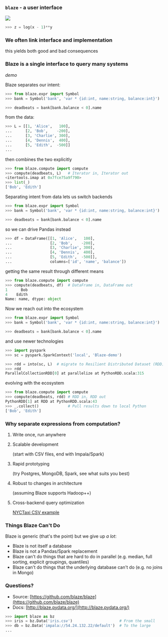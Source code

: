 ### `blaze` - a user interface

<img src="http://blaze.pydata.org/docs/dev/_images/xyz.png">

```python
>>> z = log(x - 1)**y
```


### We often link interface and implementation

this yields both good and bad consequences


<object data="images/frontbackends-numpy-pandas.svg"
        type="image/svg+xml"
        width="100%">
</object>


<object data="images/frontbackends-without-blaze.svg"
        type="image/svg+xml"
        width="100%">
</object>


<object data="images/frontbackends-with-blaze.svg"
        type="image/svg+xml"
        width="100%">
</object>


### Blaze is a single interface to query many systems

*demo*


Blaze separates our intent:

```python
>>> from blaze.expr import Symbol
>>> bank = Symbol('bank', 'var * {id:int, name:string, balance:int}')

>>> deadbeats = bank[bank.balance < 0].name
```

from the data:

```python
>>> L = [[1, 'Alice',   100],
...      [2, 'Bob',    -200],
...      [3, 'Charlie', 300],
...      [4, 'Dennis',  400],
...      [5, 'Edith',  -500]]
...
```

then combines the two explicitly

```python
>>> from blaze.compute import compute
>>> compute(deadbeats, L)   # Iterator in, Iterator out
<itertools.imap at 0x7fce75a9f790>
>>> list(_)
['Bob', 'Edith']
```


Separating intent from data lets us switch backends

```python
>>> from blaze.expr import Symbol
>>> bank = Symbol('bank', 'var * {id:int, name:string, balance:int}')

>>> deadbeats = bank[bank.balance < 0].name
```

so we can drive Pandas instead

```python
>>> df = DataFrame([[1, 'Alice',   100],
...                 [2, 'Bob',    -200],
...                 [3, 'Charlie', 300],
...                 [4, 'Dennis',  400],
...                 [5, 'Edith',  -500]],
...                 columns=['id', 'name', 'balance'])
```

getting the same result through different means

```python
>>> from blaze.compute import compute
>>> compute(deadbeats, df)  # DataFrame in, DataFrame out
1      Bob
4    Edith
Name: name, dtype: object
```


Now we reach out into the ecosystem

```python
>>> from blaze.expr import Symbol
>>> bank = Symbol('bank', 'var * {id:int, name:string, balance:int}')

>>> deadbeats = bank[bank.balance < 0].name
```

and use newer technologies

```python
>>> import pyspark
>>> sc = pyspark.SparkContext('local', 'Blaze-demo')

>>> rdd = into(sc, L)  # migrate to Resilient Distributed Dataset (RDD)
>>> rdd
ParallelCollectionRDD[0] at parallelize at PythonRDD.scala:315
```

evolving with the ecosystem

```python
>>> from blaze.compute import compute
>>> compute(deadbeats, rdd) # RDD in, RDD out
PythonRDD[1] at RDD at PythonRDD.scala:43
>>> _.collect()             # Pull results down to local Python
['Bob', 'Edith']
```


### Why separate expressions from computation?

1.  Write once, run anywhere
2.  Scalable development

    (start with CSV files, end with Impala/Spark)
3.  Rapid prototyping

    (try Postgres, MongoDB, Spark, see what suits you best)
4.  Robust to changes in architecture

    (assuming Blaze supports Hadoop++)
5.  Cross-backend query optimization

    [NYCTaxi CSV example](http://nbviewer.ipython.org/url/blaze.pydata.org/notebooks/timings-csv.ipynb)


### Things Blaze Can't Do

Blaze is generic (that's the point) but we give up *a lot*:

*   Blaze is not itself a database
*   Blaze is not a Pandas/Spark replacement
*   Blaze can't do things that are hard to do in parallel (e.g. median,
    full sorting, explicit groupings, quantiles)
*   Blaze can't do things that the underlying database can't do (e.g. no joins
    in Mongo)


### Questions?

* Source: [https://github.com/blaze/blaze](https://github.com/blaze/blaze)
* Docs: [http://blaze.pydata.org/](http://blaze.pydata.org/)

```python
>>> import blaze as bz
>>> iris = bz.Data('iris.csv')                     # From the small
>>> db = bz.Data('impala://54.24.132.22/default')  # To the large
...
```
